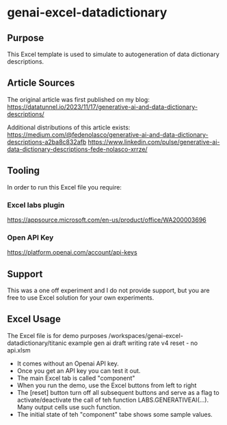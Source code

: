 # genai-excel-datadictionary

## Purpose
This Excel template is used to simulate to autogeneration of data dictionary descriptions.

## Article Sources
The original article was first published on my blog:
https://datatunnel.io/2023/11/17/generative-ai-and-data-dictionary-descriptions/

Additional distributions of this article exists:
https://medium.com/@fedenolasco/generative-ai-and-data-dictionary-descriptions-a2ba8c832afb
https://www.linkedin.com/pulse/generative-ai-data-dictionary-descriptions-fede-nolasco-xrrze/

## Tooling

In order to run this Excel file you require:
### Excel labs plugin
https://appsource.microsoft.com/en-us/product/office/WA200003696

### Open API Key
https://platform.openai.com/account/api-keys

## Support
This was a one off experiment and I do not provide support, but you are free to use Excel solution for your own experiments.

## Excel Usage
The Excel file is for demo purposes
/workspaces/genai-excel-datadictionary/titanic example gen ai draft writing rate v4 reset - no api.xlsm

* It comes without an Openai API key.
* Once you get an API key you can test it out.
* The main Excel tab is called "component"
* When you run the demo, use the Excel buttons from left to right
* The [reset] button turn off all subsequent buttons and serve as a flag to activate/deactivate the call of teh function LABS.GENERATIVEAI(...). Many output cells use such function.
* The initial state of teh "component" tabe shows some sample values.


